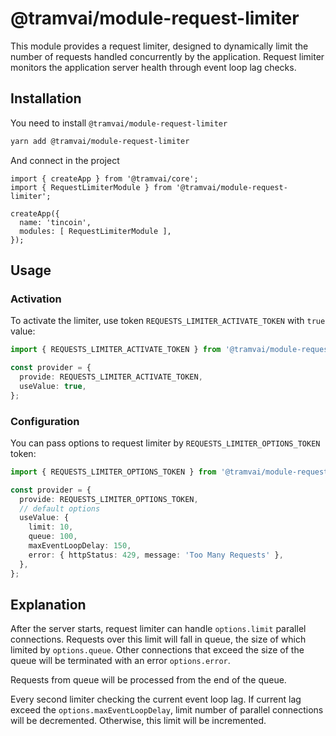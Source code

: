 # @tramvai/module-request-limiter

This module provides a request limiter, designed to dynamically limit the number of requests handled concurrently by the application.
Request limiter monitors the application server health through event loop lag checks. 

## Installation

You need to install `@tramvai/module-request-limiter`

```bash npm2yarn
yarn add @tramvai/module-request-limiter
```

And connect in the project

```tsx
import { createApp } from '@tramvai/core';
import { RequestLimiterModule } from '@tramvai/module-request-limiter';

createApp({
  name: 'tincoin',
  modules: [ RequestLimiterModule ],
});
```

## Usage

### Activation

To activate the limiter, use token `REQUESTS_LIMITER_ACTIVATE_TOKEN` with `true` value:

```ts
import { REQUESTS_LIMITER_ACTIVATE_TOKEN } from '@tramvai/module-request-limiter';

const provider = {
  provide: REQUESTS_LIMITER_ACTIVATE_TOKEN,
  useValue: true,
};
```

### Configuration

You can pass options to request limiter by `REQUESTS_LIMITER_OPTIONS_TOKEN` token:

```ts
import { REQUESTS_LIMITER_OPTIONS_TOKEN } from '@tramvai/module-request-limiter';

const provider = {
  provide: REQUESTS_LIMITER_OPTIONS_TOKEN,
  // default options
  useValue: {
    limit: 10,
    queue: 100,
    maxEventLoopDelay: 150,
    error: { httpStatus: 429, message: 'Too Many Requests' },
  },
};
```

## Explanation

After the server starts, request limiter can handle `options.limit` parallel connections.
Requests over this limit will fall in queue, the size of which limited by `options.queue`.
Other connections that exceed the size of the queue will be terminated with an error `options.error`.

Requests from queue will be processed from the end of the queue. 

Every second limiter checking the current event loop lag.
If current lag exceed the `options.maxEventLoopDelay`, limit number of parallel connections will be decremented.
Otherwise, this limit will be incremented.
